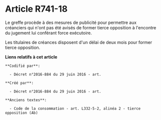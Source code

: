 # Article R741-18

Le greffe procède à des mesures de publicité pour permettre aux créanciers qui n'ont pas été avisés de former tierce
opposition à l'encontre du jugement lui conférant force exécutoire.

Les titulaires de créances disposent d'un délai de deux mois pour former tierce opposition.

**Liens relatifs à cet article**

	**Codifié par**:

	  - Décret n°2016-884 du 29 juin 2016 - art.

	**Créé par**:

	  - Décret n°2016-884 du 29 juin 2016 - art.

	**Anciens textes**:

	  - Code de la consommation - art. L332-5-2, alinéa 2 - tierce opposition (Ab)
